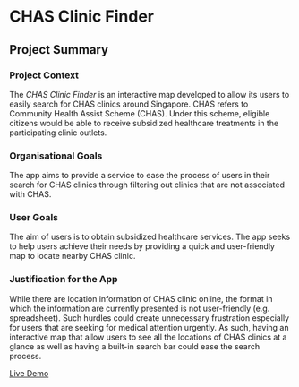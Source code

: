 # CHAS Clinic Finder

## Project Summary

### Project Context
The _CHAS Clinic Finder_ is an interactive map developed to allow its users to easily search for CHAS clinics around Singapore. CHAS refers to Community Health Assist Scheme (CHAS). Under this scheme, eligible citizens would be able to receive subsidized healthcare treatments in the participating clinic outlets.

### Organisational Goals
The app aims to provide a service to ease the process of users in their search for CHAS clinics through filtering out clinics that are not associated with CHAS.

### User Goals
The aim of users is to obtain subsidized healthcare services. The app seeks to help users achieve their needs by providing a quick and user-friendly map to locate nearby CHAS clinic.

### Justification for the App
While there are location information of CHAS clinic online, the format in which the information are currently presented is not user-friendly (e.g. spreadsheet). Such hurdles could create unnecessary frustration especially for users that are seeking for medical attention urgently. As such, having an interactive map that allow users to see all the locations of CHAS clinics at a glance as well as having a built-in search bar could ease the search process.


[Live Demo](https://kshannn.github.io/clinics-near-me/)